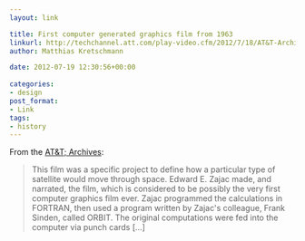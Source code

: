 ```yaml
---
layout: link

title: First computer generated graphics film from 1963
linkurl: http://techchannel.att.com/play-video.cfm/2012/7/18/AT&T-Archives-First-Computer-Generated-Graphics-Film
author: Matthias Kretschmann

date: 2012-07-19 12:30:56+00:00
  
categories:
- design
post_format:
- Link
tags:
- history
---
```


From the [AT&T; Archives](http://techchannel.att.com/play-video.cfm/2012/7/18/AT&T-Archives-First-Computer-Generated-Graphics-Film):

> This film was a specific project to define how a particular type of satellite would move through space. Edward E. Zajac made, and narrated, the film, which is considered to be possibly the very first computer graphics film ever. Zajac programmed the calculations in FORTRAN, then used a program written by Zajac's colleague, Frank Sinden, called ORBIT. The original computations were fed into the computer via punch cards [&hellip;]
